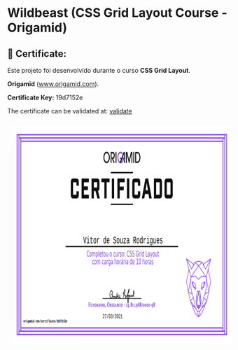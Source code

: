 # Wildbeast (CSS Grid Layout Course - Origamid)

## :anger: Certificate:

Este projeto foi desenvolvido durante o curso **CSS Grid Layout**.

**Origamid** (www.origamid.com).

**Certificate Key:** 19d7152e

The certificate can be validated at: [validate](http://www.origamid.com/certificate/19d7152e)

<p align="center">
<img style="-webkit-user-select: none;padding: 10px;" src="https://raw.githubusercontent.com/vs0uz4/cssgrid-origamid/master/.readme/certificate.png" height="500">
</p>

